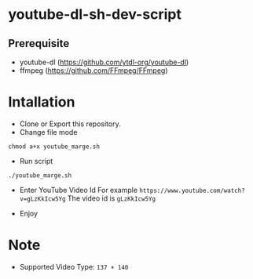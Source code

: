 # youtube-dl-sh-dev-script

## Prerequisite
  - youtube-dl (https://github.com/ytdl-org/youtube-dl)
  - ffmpeg (https://github.com/FFmpeg/FFmpeg)

# Intallation
* Clone or Export this repository.
* Change file mode 

```
chmod a+x youtube_marge.sh
```

* Run script

```
./youtube_marge.sh
```

* Enter YouTube Video Id
For example `https://www.youtube.com/watch?v=gLzKkIcw5Yg` The video id is `gLzKkIcw5Yg`

* Enjoy

# Note 
* Supported Video Type: `137 + 140`
